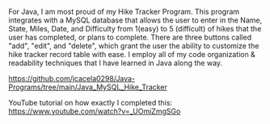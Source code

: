 For Java, I am most proud of my Hike Tracker Program. This program integrates with a MySQL database that allows the user to enter in the Name, State, Miles, Date, and Difficulty from 1(easy) to 5 (difficult) of hikes that the user has completed, or plans to complete. There are three buttons called "add", "edit", and "delete", which grant the user the ability to customize the hike tracker record table with ease. I employ all of my code organization & readability techniques that I have learned in Java along the way.

https://github.com/jcacela0298/Java-Programs/tree/main/Java_MySQL_Hike_Tracker

YouTube tutorial on how exactly I completed this: 
https://www.youtube.com/watch?v=_UOmiZmgSGo
